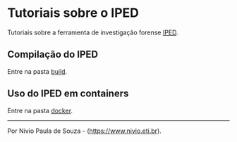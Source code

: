 # Tutoriais sobre o IPED

Tutoriais sobre a ferramenta de investigação forense [IPED](https://github.com/sepinf-inc/IPED/).

## Compilação do IPED

Entre na pasta [build](https://github.com/niviosouza/IPED/tree/main/build).

## Uso do IPED em containers

Entre na pasta [docker](https://github.com/niviosouza/IPED/tree/main/docker).


---
Por Nivio Paula de Souza - (https://www.nivio.eti.br).
